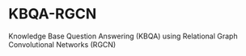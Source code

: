 # KBQA-RGCN
Knowledge Base Question Answering (KBQA) using Relational Graph Convolutional Networks (RGCN)
